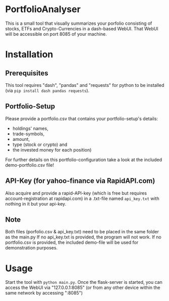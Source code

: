 # PortfolioAnalyser

This is a small tool that visually summarizes your porfolio consisting of stocks, ETFs and Crypto-Currencies in a dash-based WebUI.
That WebUI will be accessible on port 8085 of your machine.

# Installation

## Prerequisites

This tool requires "dash", "pandas" and "requests" for python to be installed (via `pip install dash pandas requests`).

## Portfolio-Setup

Please provide a portfolio.csv that contains your portfolio-setup's details: 

  - holdings' names, 
  - trade-symbols, 
  - amount, 
  - type (stock or crypto) and 
  - the invested money for each position)
  
 For further details on this portfolio-configuration take a look at the included demo-portfolio.csv file!
 
## API-Key (for yahoo-finance via RapidAPI.com)
 
Also acquire and provide a rapid-API-key (which is free but requires account-registration at rapidapi.com) in a .txt-file named `api_key.txt` with nothing in it but your api-key.

## Note
 
Both files (porfolio.csv & api_key.txt) need to be placed in the same folder as the main.py
If no api_key.txt is provided, the program will not work. If no portfolio.csv is provided, the included demo-file will be used for demonstration purposes.


# Usage

Start the tool with `python main.py`. Once the flask-server is started, you can access the WebUI via "127.0.0.1:8085" (or from any other device within the same network by accessing "<server-IP>:8085")
